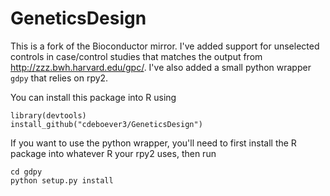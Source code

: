 # GeneticsDesign

This is a fork of the Bioconductor mirror. I've added support for unselected
controls in case/control studies that matches the output from
http://zzz.bwh.harvard.edu/gpc/. I've also added a small python wrapper `gdpy`
that relies on rpy2.

You can install this package into R using
```
library(devtools)
install_github("cdeboever3/GeneticsDesign")
```

If you want to use the python wrapper, you'll need to first install the R
package into whatever R your rpy2 uses, then run 
```
cd gdpy
python setup.py install
```
